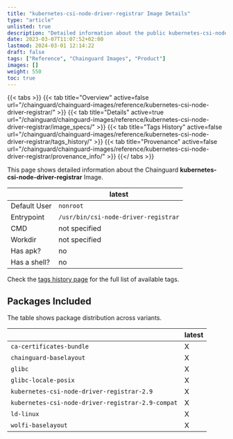 ```yaml
---
title: "kubernetes-csi-node-driver-registrar Image Details"
type: "article"
unlisted: true
description: "Detailed information about the public kubernetes-csi-node-driver-registrar Chainguard Image."
date: 2023-03-07T11:07:52+02:00
lastmod: 2024-03-01 12:14:22
draft: false
tags: ["Reference", "Chainguard Images", "Product"]
images: []
weight: 550
toc: true
---
```


{{< tabs >}}
{{< tab title="Overview" active=false url="/chainguard/chainguard-images/reference/kubernetes-csi-node-driver-registrar/" >}}
{{< tab title="Details" active=true url="/chainguard/chainguard-images/reference/kubernetes-csi-node-driver-registrar/image_specs/" >}}
{{< tab title="Tags History" active=false url="/chainguard/chainguard-images/reference/kubernetes-csi-node-driver-registrar/tags_history/" >}}
{{< tab title="Provenance" active=false url="/chainguard/chainguard-images/reference/kubernetes-csi-node-driver-registrar/provenance_info/" >}}
{{</ tabs >}}

This page shows detailed information about the Chainguard **kubernetes-csi-node-driver-registrar** Image.

|              | latest                               |
|--------------|--------------------------------------|
| Default User | `nonroot`                            |
| Entrypoint   | `/usr/bin/csi-node-driver-registrar` |
| CMD          | not specified                        |
| Workdir      | not specified                        |
| Has apk?     | no                                   |
| Has a shell? | no                                   |

Check the [tags history page](/chainguard/chainguard-images/reference/kubernetes-csi-node-driver-registrar/tags_history/) for the full list of available tags.

## Packages Included
The table shows package distribution across variants.

|                                                   | latest |
|---------------------------------------------------|--------|
| `ca-certificates-bundle`                          | X      |
| `chainguard-baselayout`                           | X      |
| `glibc`                                           | X      |
| `glibc-locale-posix`                              | X      |
| `kubernetes-csi-node-driver-registrar-2.9`        | X      |
| `kubernetes-csi-node-driver-registrar-2.9-compat` | X      |
| `ld-linux`                                        | X      |
| `wolfi-baselayout`                                | X      |

